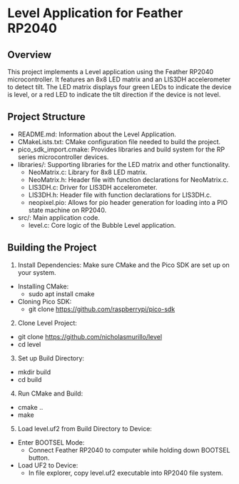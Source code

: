 # Level Application for Feather RP2040

## Overview
This project implements a Level application using the Feather RP2040 microcontroller. It features an 8x8 LED matrix and an LIS3DH accelerometer to detect tilt. The LED matrix displays four green LEDs to indicate the device is level, or a red LED to indicate the tilt direction if the device is not level.

## Project Structure
- README.md: Information about the Level Application.
- CMakeLists.txt: CMake configuration file needed to build the project.
- pico_sdk_import.cmake: Provides libraries and build system for the RP series microcontroller devices.
- libraries/: Supporting libraries for the LED matrix and other functionality.
  - NeoMatrix.c: Library for 8x8 LED matrix.
  - NeoMatrix.h: Header file with function declarations for NeoMatrix.c.
  - LIS3DH.c: Driver for LIS3DH accelerometer.
  - LIS3DH.h: Header file  with function declarations for LIS3DH.c.
  - neopixel.pio: Allows for pio header generation for loading into a PIO state machine on RP2040.
- src/: Main application code.
  - level.c: Core logic of the Bubble Level application.

## Building the Project
1. Install Dependencies: Make sure CMake and the Pico SDK are set up on your system.
  - Installing CMake:
    - sudo apt install cmake
  - Cloning Pico SDK:
    - git clone https://github.com/raspberrypi/pico-sdk

2. Clone Level Project:
  - git clone https://github.com/nicholasmurillo/level
  - cd level

3. Set up Build Directory:
  - mkdir build
  - cd build

4. Run CMake and Build:
  - cmake ..
  - make

5. Load level.uf2 from Build Directory to Device:
  - Enter BOOTSEL Mode:
    - Connect Feather RP2040 to computer while holding down BOOTSEL button.
  - Load UF2 to Device:
    - In file explorer, copy level.uf2 executable into RP2040 file system.
